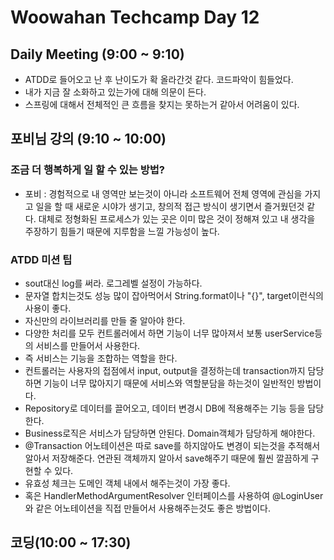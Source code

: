 # Woowahan Techcamp Day 12

## Daily Meeting (9:00 ~ 9:10)

- ATDD로 들어오고 난 후 난이도가 확 올라간것 같다. 코드파악이 힘들었다. 
- 내가 지금 잘 소화하고 있는가에 대해 의문이 든다.
- 스프링에 대해서 전체적인 큰 흐름을 찾지는 못하는거 같아서 어려움이 있다. 

## 포비님 강의 (9:10 ~ 10:00) 

### 조금 더 행복하게 일 할 수 있는 방법? 

- 포비 : 경험적으로 내 영역만 보는것이 아니라 소프트웨어 전체 영역에 관심을 가지고 일을 할 때 새로운 시야가 생기고, 창의적 접근 방식이 생기면서 즐거웠던것 같다. 대체로 정형화된 프로세스가 있는 곳은 이미 많은 것이 정해져 있고 내 생각을 주장하기 힘들기 때문에 지루함을 느낄 가능성이 높다.

### ATDD 미션 팁
 
- sout대신 log를 써라. 로그레벨 설정이 가능하다. 
- 문자열 합치는것도 성능 많이 잡아먹어서 String.format이나 "{}", target이런식의 사용이 좋다.
- 자신만의 라이브러리를 만들 줄 알아야 한다. 
- 다양한 처리를 모두 컨트롤러에서 하면 기능이 너무 많아져서 보통 userService등의 서비스를 만들어서 사용한다. 
- 즉 서비스는 기능을 조합하는 역할을 한다. 
- 컨트롤러는 사용자의 접점에서 input, output을 결정하는데 transaction까지 담당하면 기능이 너무 많아지기 때문에 서비스와 역할분담을 하는것이 일반적인 방법이다.
- Repository로 데이터를 끌어오고, 데이터 변경시 DB에 적용해주는 기능 등을 담당한다.
- Business로직은 서비스가 담당하면 안된다. Domain객체가 담당하게 해야한다. 
- @Transaction 어노테이션은 따로 save를 하지않아도 변경이 되는것을 추적해서 알아서 저장해준다. 연관된 객체까지 알아서 save해주기 때문에 훨씬 깔끔하게 구현할 수 있다.
- 유효성 체크는 도메인 객체 내에서 해주는것이 가장 좋다. 
- 혹은 HandlerMethodArgumentResolver 인터페이스를 사용하여 @LoginUser와 같은 어노테이션을 직접 만들어서 사용해주는것도 좋은 방법이다.

## 코딩(10:00 ~ 17:30)	